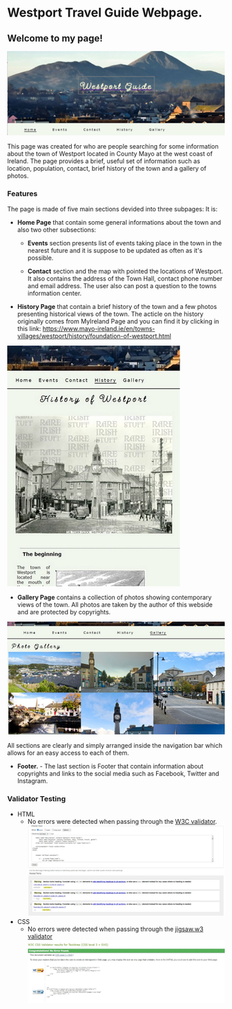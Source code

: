 # Westport Travel Guide Webpage.

## Welcome to my page! 

![Title image](assets/images/wtg_main_page.jpg)


This page was created for who are people searching for some information about the town of Westport located in County Mayo at the west coast of Ireland.
The page provides a brief, useful set of information such as location, population, contact, brief history of the town and a gallery of photos.


### **Features**
The page is made of five main sections devided into three subpages:
It is:
- **Home Page** that contain some general informations about the town and also two other subsections:
    * **Events** section presents list of events taking place in the town in the nearest future and it is suppose to be updated as often as it's possible.

    * **Contact** section and the map with pointed the locations of Westport. It also contains the address of the Town Hall, contact phone number and email address.
    The user also can post a question to the towns information center.

- **History Page** that contain a brief history of the town and a few photos presenting historical views of the town. 
The acticle on the history originally comes from MyIreland Page and you can find it by clicking in this link: https://www.mayo-ireland.ie/en/towns-villages/westport/history/foundation-of-westport.html 

![History section](assets/images/wtg_history_page_400px.jpg)
- **Gallery Page** contains a collection of photos showing contemporary views of the town. All photos are taken by the author of this webside and are protected by copyrights.

![Gallery section](assets/images/wtg_gallery_page.jpg)

All sections are clearly and simply arranged inside the navigation bar which allows for an easy access to each of them. 

- **Footer.** - The last section is Footer that contain information about copyrights and links to the social media such as Facebook, Twitter and Instagram.

### **Validator Testing**
- HTML
    * No errors were detected when passing through the [W3C validator](https://validator.w3.org/nu/).
    ![html_validation](assets/images/html_validator.jpg)
- CSS
    * No errors were detected when passing through the [jigsaw.w3 validator](https://jigsaw.w3.org/css-validator)
    ![css_validation](assets/images/css_validator.jpg)



